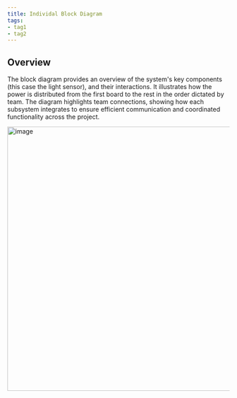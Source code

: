```yaml
---
title: Individal Block Diagram
tags:
- tag1
- tag2
---
```


## Overview
The block diagram provides an overview of the system's key components (this case the light sensor), and their interactions. It illustrates how the power is distributed from the first board to the rest in the order dictated by team. The diagram highlights team connections, showing how each subsystem integrates to ensure efficient communication and coordinated functionality across the project.

<img width="700" height="598" alt="image" src="https://github.com/user-attachments/assets/26d9f64c-5c02-4984-bd4c-5dd3b025be4f" />


